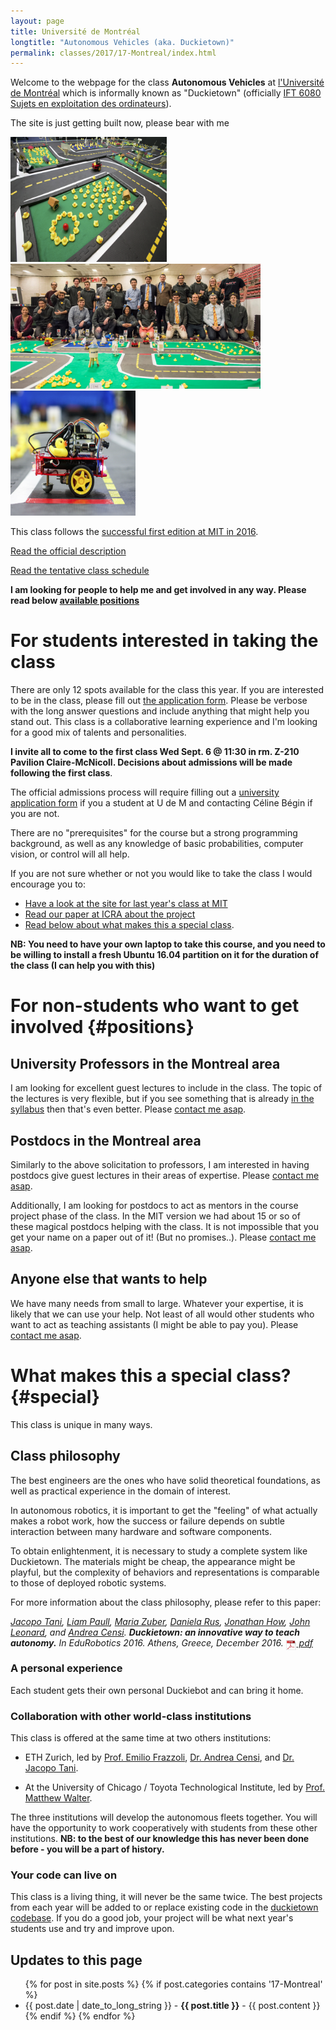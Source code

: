 ```yaml
---
layout: page
title: Université de Montréal
longtitle: "Autonomous Vehicles (aka. Duckietown)"
permalink: classes/2017/17-Montreal/index.html
---
```



Welcome to the webpage for the class **Autonomous Vehicles** at [l'Université de Montréal][montreal] which is informally known as "Duckietown" (officially [IFT 6080 Sujets en exploitation des ordinateurs](https://admission.umontreal.ca/cours-et-horaires/cours/IFT-6080/)).

[montreal]: http://www.umontreal.ca/en/

<p class='under-construction'>
The site is just getting built now, please bear with me
</p>

<img src="/media/duckietown-nice.png" alt="Duckietown" style="height: 200px; width: 250px"/><img src="/media/classes/duckietown-mit.jpg" alt="MIT Duckietown" style="height:200px; width: 400px; border: 5px"/><img src="/media/duckiebot-side.png" alt="Duckiebot" style="height: 200px; width: 200px"/>


This class follows the [successful first edition at MIT in 2016](/classes/2016/16-MIT/index.html).

[Read the official description](description/)

[Read the tentative class schedule](schedule/)

**I am looking for people to help me and get involved in any way. Please read below [available positions](#positions)**


# For students interested in taking the class

There are only 12 spots available for the class this year. If you are interested to be in the class, please fill out [the application form][form]. Please be verbose with the long answer questions and include anything that might help you stand out. This class is a collaborative learning experience and I'm looking for a good mix of talents and personalities.

**I invite all to come to the first class Wed Sept. 6 @ 11:30 in rm. Z-210 Pavilion Claire-McNicoll. Decisions about admissions will be made following the first class**.

The official admissions process will require filling out a [university application form](https://admission.umontreal.ca/admission/cycles-superieurs/demande-dadmission/) if you a student at U de M and contacting Céline Bégin if you are not. 

[form]: https://goo.gl/forms/Aqh1EY4B2AlENvLr2

There are no "prerequisites" for the course but a strong programming background, as well as any knowledge of basic probabilities, computer vision, or control will all help.

If you are not sure whether or not you would like to take the class I would encourage you to:
* [Have a look at the site for last year's class at MIT](/classes/2016/16-MIT/index.html)
* [Read our paper at ICRA about the project][duckietown-icra]
* [Read below about what makes this a special class](#special).


[duckietown-icra]: http://people.csail.mit.edu/lpaull/publications/Paull_ICRA_2017.pdf

**NB: You need to have your own laptop to take this course, and you need to be willing to install a fresh Ubuntu 16.04 partition on it for the duration of the class (I can help you with this)**

# For non-students who want to get involved {#positions}

## University Professors in the Montreal area

I am looking for excellent guest lectures to include in the class. The topic of the lectures is very flexible, but if you see something that is already [in the syllabus](description) then that's even better. Please [contact me asap][lpaull].

[lpaull]: http://people.csail.mit.edu/lpaull

## Postdocs in the Montreal area

Similarly to the above solicitation to professors, I am interested in having postdocs give guest lectures in their areas of expertise. Please [contact me asap][lpaull].

Additionally, I am looking for postdocs to act as mentors in the course project phase of the class. In the MIT version we had about 15 or so of these magical postdocs helping with the class. It is not impossible that you get your name on a paper out of it! (But no promises..). Please [contact me asap][lpaull].

## Anyone else that wants to help

We have many needs from small to large. Whatever your expertise, it is likely that we can use your help. Not least of all would other students who want to act as teaching assistants (I might be able to pay you). Please [contact me asap][lpaull].

# What makes this a special class? {#special}

This class is unique in many ways.

## Class philosophy

The best engineers are the ones who have solid theoretical foundations,
as well as practical experience in the domain of interest.

In autonomous robotics, it is important to get the "feeling" of what actually
makes a robot work, how the success or failure depends on subtle interaction
between many hardware and software components.

To obtain enlightenment, it is necessary to study a complete system
like Duckietown. The materials might be cheap, the appearance
might be playful, but the complexity of behaviors and representations
is comparable to those of deployed robotic systems.

<!-- Studying, and building from scratch, a complex system like the DuckeibotThe way to do this, is not to study every component in
isolation, but rather creating a complex system. -->

For more information about the class philosophy, please
refer to this paper:

<cite class='pub-ref-desc' id='bib:tani16duckietown'>
    <a href='https://eapsweb.mit.edu/people/jtani'>Jacopo Tani</a>, <a href='http://people.csail.mit.edu/lpaull/'>Liam Paull</a>, <a href='https://eapsweb.mit.edu/people/zuber/'>Maria Zuber</a>, <a href='http://danielarus.csail.mit.edu/'>Daniela Rus</a>, <a href='http://www.mit.edu/~jhow/'>Jonathan How</a>, <a href='https://marinerobotics.mit.edu/'>John Leonard</a>, and
    <a href="https://censi.science">Andrea Censi</a>.
    <strong class="title">Duckietown: an innovative way to teach autonomy.</strong>
    <span class="booktitle">In <em>EduRobotics 2016</em>. Athens, Greece, December 2016.</span>
    <span class="links"><span class="pdf"><a href="http://people.csail.mit.edu/lpaull/publications/Tani_EDU_2016.pdf">
    <img style='border:0; margin-bottom:-6px; width:17px; height: 17px' src='/media/pdf.png'/> pdf</a></span></span>
</cite>


### A personal experience

Each student gets their own personal Duckiebot and can bring it home.


### Collaboration with other world-class institutions

This class is offered at the same time at two others institutions:

- ETH Zurich, led by [Prof. Emilio Frazzoli][frazzoli], [Dr. Andrea Censi][censi], and [Dr. Jacopo Tani][tani].

[frazzoli]: http://www.idsc.ethz.ch/research-frazzoli.html
[censi]: https://censi.science/
[tani]: https://eapsweb.mit.edu/people/jtani

- At the University of Chicago / Toyota Technological Institute, led by [Prof. Matthew Walter][walter].

[walter]: http://ttic.uchicago.edu/~mwalter/

The three institutions will develop the autonomous fleets together. You will have the opportunity to work cooperatively with students from these other institutions. **NB: to the best of our knowledge this has never been done before - you will be a part of history.**


### Your code can live on

This class is a living thing, it will never be the same twice. The best projects from each year will be added to or replace existing code in the [duckietown codebase][software]. If you do a good job, your project will be what next year's students use and try and improve upon.

[software]: https://github.com/duckietown/Software




## Updates to this page

<ul id='news'>
  {% for post in site.posts %}
  {% if post.categories contains '17-Montreal' %}
    <li>
    {{ post.date | date_to_long_string }} -
      <strong>{{ post.title }}</strong> -
      {{ post.content }}
    </li>
  {% endif %}
  {% endfor %}
</ul>

<style>
#news li p { display: inline; }
</style>
